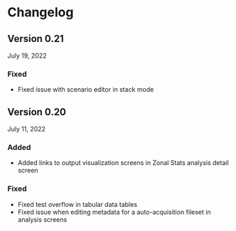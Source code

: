 Changelog
=========

Version 0.21
------------

July 19, 2022

### Fixed

- Fixed issue with scenario editor in stack mode

Version 0.20
------------

July 11, 2022

### Added

- Added links to output visualization screens in Zonal Stats analysis detail screen

### Fixed

- Fixed test overflow in tabular data tables
- Fixed issue when editing metadata for a auto-acquisition fileset in analysis screens
